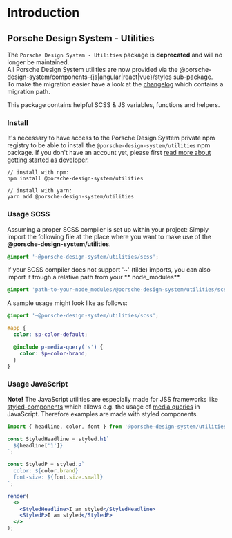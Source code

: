 # Introduction

<TableOfContents></TableOfContents>

## Porsche Design System - Utilities

<p-inline-notification heading="Important note" state="error" persistent="true">
  The <code>Porsche Design System - Utilities</code> package is <strong>deprecated</strong> and will no longer be maintained.<br>
  All Porsche Design System utilities are now provided via the @porsche-design-system/components-{js|angular|react|vue}/styles sub-package.<br>
  To make the migration easier have a look at the <a href="news/changelog/utilities">changelog</a> which contains a migration path.
</p-inline-notification>

This package contains helpful SCSS & JS variables, functions and helpers.

### Install

It's necessary to have access to the Porsche Design System private npm registry to be able to install the
`@porsche-design-system/utilities` npm package. If you don't have an account yet, please first
[read more about getting started as developer](start-coding/introduction).

```shell
// install with npm:
npm install @porsche-design-system/utilities

// install with yarn:
yarn add @porsche-design-system/utilities
```

### Usage SCSS

Assuming a proper SCSS compiler is set up within your project: Simply import the following file at the place where you
want to make use of the **@porsche-design-system/utilities**.

```scss
@import '~@porsche-design-system/utilities/scss';
```

If your SCSS compiler does not support '~' (tilde) imports, you can also import it trough a relative path from your **
node_modules**.

```scss
@import 'path-to-your-node_modules/@porsche-design-system/utilities/scss';
```

A sample usage might look like as follows:

```scss
@import '~@porsche-design-system/utilities/scss';

#app {
  color: $p-color-default;

  @include p-media-query('s') {
    color: $p-color-brand;
  }
}
```

### Usage JavaScript

**Note!** The JavaScript utilities are especially made for JSS frameworks like
[styled-components](https://styled-components.com) which allows e.g. the usage of
[media queries](https://developer.mozilla.org/en-US/docs/Web/CSS/Media_Queries/Using_media_queries) in JavaScript.
Therefore examples are made with styled components.

```jsx
import { headline, color, font } from '@porsche-design-system/utilities';

const StyledHeadline = styled.h1`
  ${headline['1']}
`;

const StyledP = styled.p`
  color: ${color.brand}
  font-size: ${font.size.small} 
`;

render(
  <>
    <StyledHeadline>I am styled</StyledHeadline>
    <StyledP>I am styled</StyledP>
  </>
);
```
